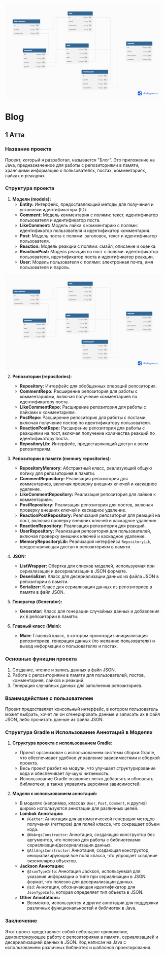 ![](Blog.png)

# Blog
## 1 Атта

### Название проекта
Проект, который я разработал, называется "Блог". Это приложение на Java, предназначенное для работы с репозиториями в памяти, хранящими информацию о пользователях, постах, комментариях, лайках и реакциях.

### Структура проекта
1. **Модели (models):**
    - **Entity:** Интерфейс, предоставляющий методы для получения и установки идентификатора (ID).
    - **Comment:** Модель комментария с полями: текст, идентификатор пользователя и идентификатор поста.
    - **LikeComment:** Модель лайка к комментарию с полями: идентификатор пользователя и идентификатор комментария.
    - **Post:** Модель поста с полями: заголовок, текст и идентификатор пользователя.
    - **Reaction:** Модель реакции с полями: смайл, описание и оценка.
    - **ReactionPost:** Модель реакции на пост с полями: идентификатор пользователя, идентификатор поста и идентификатор реакции.
    - **User:** Модель пользователя с полями: электронная почта, имя пользователя и пароль.

![](Blog.png)

2. **Репозитории (repositories):**
    - **Repository:** Интерфейс для обобщенных операций репозитория.
    - **CommentRepo:** Расширение репозитория для работы с комментариями, включая получение комментариев по идентификатору поста.
    - **LikeCommentRepo:** Расширение репозитория для работы с лайками к комментариям.
    - **PostRepo:** Расширение репозитория для работы с постами, включая получение постов по идентификатору пользователя.
    - **ReactionPostRepo:** Расширение репозитория для работы с реакциями на пост, включая получение количества реакций по идентификатору поста.
    - **RepositoryLib:** Интерфейс, предоставляющий доступ к всем репозиториям.

3. **Репозитории в памяти (memory repositories):**
    - **RepositoryMemory:** Абстрактный класс, реализующий общую логику для репозиториев в памяти.
    - **CommentRepository:** Реализация репозитория для комментариев, включая проверку внешних ключей и каскадное удаление.
    - **LikeCommentRepository:** Реализация репозитория для лайков к комментариям.
    - **PostRepository:** Реализация репозитория для постов, включая проверку внешних ключей и каскадное удаление.
    - **ReactionPostRepository:** Реализация репозитория для реакций на пост, включая проверку внешних ключей и каскадное удаление.
    - **ReactionRepository:** Реализация репозитория для реакций.
    - **UserRepository:** Реализация репозитория для пользователей, включая проверку внешних ключей и каскадное удаление.
    - **MemoryRepositoryLib:** Реализация интерфейса `RepositoryLib`, предоставляющая доступ к репозиториям в памяти.

4. **JSON:**
    - **ListWrapper:** Обертка для списков моделей, используемая при сериализации и десериализации в JSON формате.
    - **Deserializer:** Класс для десериализации данных из файла JSON в репозитории в памяти.
    - **Serializer:** Класс для сериализации данных из репозиториев в памяти в файл JSON.

5. **Генератор (Generator):**
    - **Generator:** Класс для генерации случайных данных и добавления их в репозитории в памяти.

6. **Главный класс (Main):**
    - **Main:** Главный класс, в котором происходит инициализация репозиториев, генерация данных (по желанию пользователя) и вывод информации о пользователях и постах.

### Основные функции проекта
1. Создание, чтение и запись данных в файл JSON.
2. Работа с репозиториями в памяти для пользователей, постов, комментариев, лайков и реакций.
3. Генерация случайных данных для заполнения репозиториев.

### Взаимодействие с пользователем
Проект предоставляет консольный интерфейс, в котором пользователь может выбрать, хочет ли он сгенерировать данные и записать их в файл JSON, либо прочитать данные из файла JSON.

### Структура Gradle и Использование Аннотаций в Моделях

1. **Структура проекта с использованием Gradle:**
    - Проект организован с использованием системы сборки Gradle, что обеспечивает удобное управление зависимостями и сборкой проекта.
    - Весь проект разбит на модули, что улучшает структурирование кода и обеспечивает лучшую читаемость.
    - Использование Gradle позволяет легко добавлять и обновлять библиотеки, а также управлять версиями зависимостей.

2. **Модели с использованием аннотаций:**
    - В моделях (например, классах `User`, `Post`, `Comment`, и других) широко используются аннотации для различных целей.
    - **Lombok Аннотации:**
        - `@Getter`: Аннотация для автоматической генерации методов получения (геттеров) для полей класса, что сокращает объем кода.
        - `@NoArgsConstructor`: Аннотация, создающая конструктор без аргументов, что полезно для работы с библиотеками сериализации/десериализации данных.
        - `@AllArgsConstructor`: Аннотация, создающая конструктор, инициализирующий все поля класса, что упрощает создание экземпляров объектов.
    - **Jackson Аннотации:**
        - `@JsonTypeInfo`: Аннотация Jackson, используемая для указания информации о типе при сериализации в JSON формат, что полезно для десериализации данных.
        - `@Id`: Аннотация, обозначающая идентификатор для `JsonTypeInfo`, которая определяет тип объекта в JSON.
    - **Other Annotations:**
        - Возможно, используются и другие аннотации для поддержки различных функциональностей и библиотек в Java.

### Заключение
Этот проект представляет собой небольшое приложение, демонстрирующее работу с репозиториями в памяти, сериализацией и десериализацией данных в JSON. Код написан на Java с использованием различных библиотек и шаблонов проектирования.